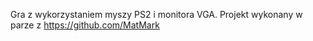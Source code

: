  Gra z wykorzystaniem myszy PS2 i monitora VGA. Projekt wykonany w parze z https://github.com/MatMark
